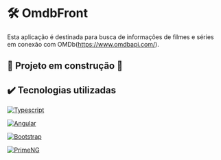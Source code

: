 # 🛠️ OmdbFront
Esta aplicação é destinada para busca de informações de filmes e séries em conexão com OMDb(https://www.omdbapi.com/).


## :construction: Projeto em construção :construction:


## ✔️ Tecnologias utilizadas

[![Typescript](https://img.shields.io/badge/Typescript-3178C6?style=for-the-badge&logo=typescript&logoColor=white)](https://github.com/laralindsay/)

[![Angular](https://img.shields.io/badge/Angular-0F0F11?style=for-the-badge&logo=angular&logoColor=white)](https://github.com/laralindsay/)

[![Bootstrap](https://img.shields.io/badge/Bootstrap-7952B3?style=for-the-badge&logo=bootstrap&logoColor=white)](https://github.com/laralindsay/)

[![PrimeNG](https://img.shields.io/badge/PrimeNG-6BA539?style=for-the-badge&logo=primeng&logoColor=white)](https://github.com/laralindsay/)


